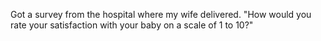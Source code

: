 Got a survey from the hospital where my wife delivered. "How would you rate your satisfaction with your baby on a scale of 1 to 10?"

